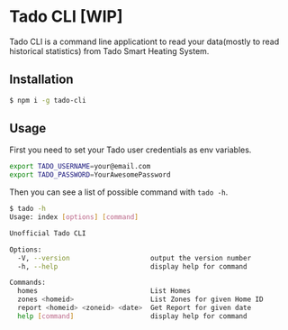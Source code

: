 # Tado CLI [WIP]

Tado CLI is a command line applicationt to read your data(mostly to read historical statistics) from Tado Smart Heating System.

## Installation

```bash
$ npm i -g tado-cli
```

## Usage

First you need to set your Tado user credentials as env variables.

```bash
export TADO_USERNAME=your@email.com
export TADO_PASSWORD=YourAwesomePassword
```

Then you can see a list of possible command with `tado -h`.

```bash
$ tado -h
Usage: index [options] [command]

Unofficial Tado CLI

Options:
  -V, --version                    output the version number
  -h, --help                       display help for command

Commands:
  homes                            List Homes
  zones <homeid>                   List Zones for given Home ID
  report <homeid> <zoneid> <date>  Get Report for given date
  help [command]                   display help for command
```
